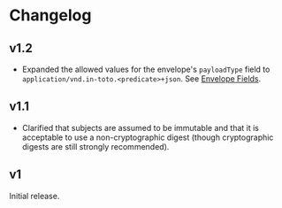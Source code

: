 # Changelog

## v1.2

-   Expanded the allowed values for the envelope's `payloadType` field to
`application/vnd.in-toto.<predicate>+json`. See [Envelope Fields].

## v1.1

-   Clarified that subjects are assumed to be immutable and that it is
acceptable to use a non-cryptographic digest (though cryptographic
digests are still strongly recommended).

## v1

Initial release.

[Envelope Fields]: envelope.md#Fields
